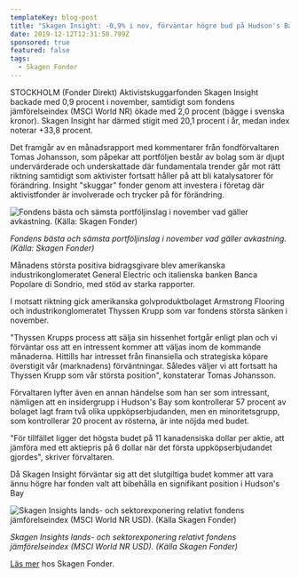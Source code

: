 ```yaml
---
templateKey: blog-post
title: "Skagen Insight: -0,9% i nov, förväntar högre bud på Hudson's Bay"
date: 2019-12-12T12:31:58.799Z
sponsored: true
featured: false
tags:
  - Skagen Fonder
---
```

STOCKHOLM (Fonder Direkt) Aktivistskuggarfonden Skagen Insight backade med 0,9 procent i november, samtidigt som fondens jämförelseindex (MSCI World NR) ökade med 2,0 procent (bägge i svenska kronor). Skagen Insight har därmed stigit med 20,1 procent i år, medan index noterar +33,8 procent.

Det framgår av en månadsrapport med kommentarer från fondförvaltaren Tomas Johansson, som påpekar att portföljen består av bolag som är djupt undervärderade och underskattade där fundamentala trender går mot rätt riktning samtidigt som aktivister fortsatt håller på att bli katalysatorer för förändring. Insight "skuggar" fonder genom att investera i företag där aktivistfonder är involverade och trycker på för förändring.

![Fondens bästa och sämsta portföljinslag i november vad gäller avkastning. (Källa: Skagen Fonder)](/img/insight.png "Fondens bästa och sämsta portföljinslag i november vad gäller avkastning. (Källa: Skagen Fonder)")

_Fondens bästa och sämsta portföljinslag i november vad gäller avkastning. (Källa: Skagen Fonder)_

Månadens största positiva bidragsgivare blev amerikanska industrikonglomeratet General Electric och italienska banken Banca Popolare di Sondrio, med stöd av starka rapporter.

I motsatt riktning gick amerikanska golvproduktbolaget Armstrong Flooring och industrikonglomeratet Thyssen Krupp som var fondens största sänken i november.

"Thyssen Krupps process att sälja sin hissenhet fortgår enligt plan och vi förväntar oss att en intressent kommer att väljas inom de kommande månaderna. Hittills har intresset från finansiella och strategiska köpare överstigit vår (marknadens) förväntningar. Således väljer vi att fortsatt ha Thyssen Krupp som vår största position", konstaterar Tomas Johansson.

Förvaltaren lyfter även en annan händelse som han ser som intressant, nämligen att en insidergrupp i Hudson's Bay som kontrollerar 57 procent av bolaget lagt fram två olika uppköpserbjudanden, men en minoritetsgrupp, som kontrollerar 20 procent av rösterna, är inte nöjda med budet.

"För tillfället ligger det högsta budet på 11 kanadensiska dollar per aktie, att jämföra med ett aktiepris på 6 dollar när det första uppköpserbjudandet gjordes", skriver förvaltaren.

Då Skagen Insight förväntar sig att det slutgiltiga budet kommer att vara ännu högre har fonden valt att bibehålla en signifikant position i Hudson's Bay

![Skagen Insights lands- och sektorexponering relativt fondens jämförelseindex (MSCI World NR USD). (Källa Skagen Fonder)](/img/insight2.png "Skagen Insights lands- och sektorexponering relativt fondens jämförelseindex (MSCI World NR USD). (Källa Skagen Fonder)")

_Skagen Insights lands- och sektorexponering relativt fondens jämförelseindex (MSCI World NR USD). (Källa Skagen Fonder)_

[Läs mer](https://www.skagenfonder.se/) hos Skagen Fonder.
